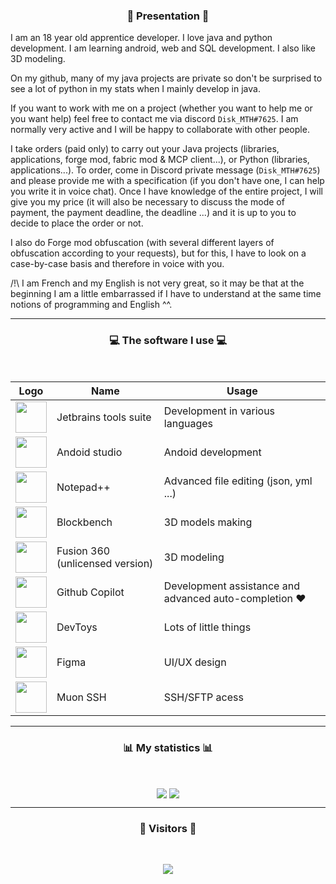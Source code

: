 ### <p align="center">👾  Presentation  👾</p>

I am an 18 year old apprentice developer. I love java and python development. I am learning android, web and SQL development. I also like 3D modeling.

On my github, many of my java projects are private so don't be surprised to see a lot of python in my stats when I mainly develop in java.

If you want to work with me on a project (whether you want to help me or you want help) feel free to contact me via discord `Disk_MTH#7625`. I am normally very active and I will be happy to collaborate with other people.

I take orders (paid only) to carry out your Java projects (libraries, applications, forge mod, fabric mod & MCP client...), or Python (libraries, applications...). To order, come in Discord private message (`Disk_MTH#7625`) and please provide me with a specification (if you don't have one, I can help you write it in voice chat). Once I have knowledge of the entire project, I will give you my price (it will also be necessary to discuss the mode of payment, the payment deadline, the deadline ...) and it is up to you to decide to place the order or not.

I also do Forge mod obfuscation (with several different layers of obfuscation according to your requests), but for this, I have to look on a case-by-case basis and therefore in voice with you.

/!\ I am French and my English is not very great, so it may be that at the beginning I am a little embarrassed if I have to understand at the same time notions of programming and English ^^.

-----

### <p align="center">💻 The software I use 💻</p>

<br/>

<div align="center">

| Logo                                                                                                                                                                                                                     | Name                            | Usage                                                 |
|--------------------------------------------------------------------------------------------------------------------------------------------------------------------------------------------------------------------------|---------------------------------|-------------------------------------------------------|
| <img align="center" width="50px" src="https://www.lizhi.io/wp-content/uploads/2020/03/jetbrains_all.png" />                                                                                                               | Jetbrains tools suite           | Development in various languages                      |
| <img align="center" width="50px" src= "https://developer.android.com/studio/images/studio-icon-preview.svg" />                                                                                                           | Andoid studio                   | Andoid development                                    |
| <img align="center" width="50px" src="https://findicons.com/files/icons/2561/1st_mx_is_4c/256/notepad.png" />                                                                                                            | Notepad++                       | Advanced file editing (json, yml ...)                 |
| <img align="center" width="50px" src="https://upload.wikimedia.org/wikipedia/commons/6/6d/Blockbench_icon.png" />                                                                                                        | Blockbench                      | 3D models making                                      |
| <img align="center" width="50px" src="https://encrypted-tbn0.gstatic.com/images?q=tbn:ANd9GcQEOTRKxvF8uFu0G5pjFqfKNfU9OcqA5fo37g&usqp=CAU" />                                                                            | Fusion 360 (unlicensed version) | 3D modeling                                           |
| <img align="center" width="50px" src="https://miro.medium.com/max/700/0*oRRpMJ9XqkRnYLhW.png" />                                                                                                                         | Github Copilot                  | Development assistance and advanced auto-completion ❤️ |
| <img align="center" width="50px" src="https://store-images.s-microsoft.com/image/apps.59773.14187388192783248.b152b912-fa6f-4b01-aa9f-7a4223800e4b.28281ccd-5691-407d-98a0-5b4bfdcd4d97?mode=scale&q=90&h=300&w=300U" /> | DevToys                         | Lots of little things                                 |
| <img align="center" width="50px" src="https://static-s.aa-cdn.net/img/gp/20600007413816/efwNlvQ3pch_-hZ9xeHf6YF-f_rHzQQo21IVevPLOxpzSVfxuVKom2_7C6axFbC-3rU?v=1" />                                                                                                                | Figma                           | UI/UX design                                          |
| <img align="center" width="50px" src="https://github.com/devlinx9/muon-ssh/blob/develop/muon-app/src/exe/muonssh.ico" />                                                                                                                                                                              | Muon SSH                        | SSH/SFTP acess                                        |
</div>

-----

### <p align="center">📊  My statistics  📊</p>
<br/>
<p align="center">
   <img align ="center" src="https://github-readme-stats-eight-theta.vercel.app/api?username=Disk-MTH&show_icons=true&count_private=true&include_all_commits=true&title_color=FF0000&text_color=9B0101&icon_color=ED9A09&bg_color=000d&hide_border=true&custom_title=Test"/>
   <img align ="center" src="https://github-readme-stats.vercel.app/api/top-langs/?username=Disk-MTH&title_color=FF0000&text_color=9B0101&icon_color=C42765&bg_color=000000&hide_border=true&hide=vbscript&card_width=300&langs_count=3"/>
</p>

-----

### <p align="center">👀  Visitors  👀</p>
<br/>
<p align="center">
   <img src="https://profile-counter.glitch.me/Disk-MTH/count.svg" />
</p>
